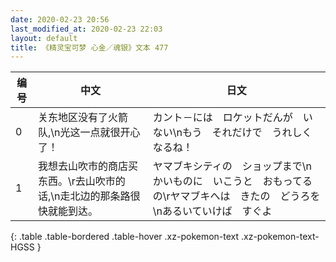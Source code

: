 ```yaml
---
date: 2020-02-23 20:56
last_modified_at: 2020-02-23 22:03
layout: default
title: 《精灵宝可梦 心金／魂银》文本 477
---
```

| 编号 | 中文 | 日文 |
| ---- | ---- | ---- |
| 0 | 关东地区没有了火箭队,\n光这一点就很开心了！ | カント－には　ロケットだんが　いない\nもう　それだけで　うれしくなるね！ |
| 1 | 我想去山吹市的商店买东西。\r去山吹市的话,\n走北边的那条路很快就能到达。 | ヤマブキシティの　ショップまで\nかいものに　いこうと　おもってるの\rヤマブキへは　きたの　どうろを\nあるいていけば　すぐよ |
{: .table .table-bordered .table-hover .xz-pokemon-text .xz-pokemon-text-HGSS }